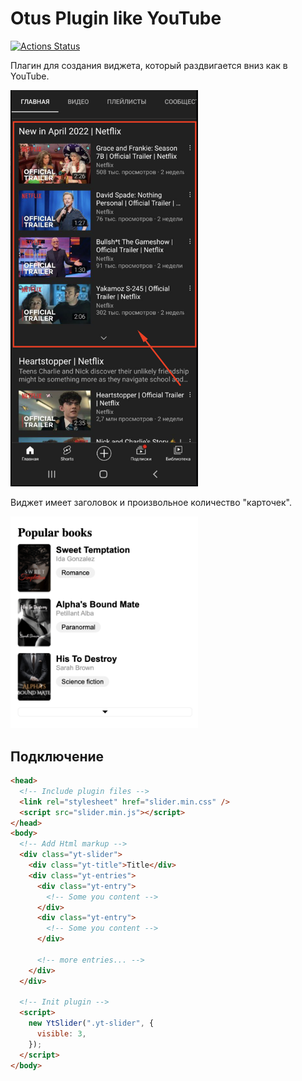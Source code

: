 # Otus Plugin like YouTube

[![Actions Status](https://github.com/ivanartamonov/otus-plugin/actions/workflows/sanity-check.yml/badge.svg)](https://github.com/ivanartamonov/otus-plugin/actions/workflows/sanity-check.yml/badge.svg)

Плагин для создания виджета, который раздвигается вниз как в YouTube.

<img src="demo/youtube.png" alt="drawing" width="300"/>

Виджет имеет заголовок и произвольное количество "карточек".

<img src="demo/slider.png" alt="drawing" width="300"/>

## Подключение

```html
<head>
  <!-- Include plugin files -->
  <link rel="stylesheet" href="slider.min.css" />
  <script src="slider.min.js"></script>
</head>
<body>
  <!-- Add Html markup -->
  <div class="yt-slider">
    <div class="yt-title">Title</div>
    <div class="yt-entries">
      <div class="yt-entry">
        <!-- Some you content -->
      </div>
      <div class="yt-entry">
        <!-- Some you content -->
      </div>

      <!-- more entries... -->
    </div>
  </div>

  <!-- Init plugin -->
  <script>
    new YtSlider(".yt-slider", {
      visible: 3,
    });
  </script>
</body>
```
